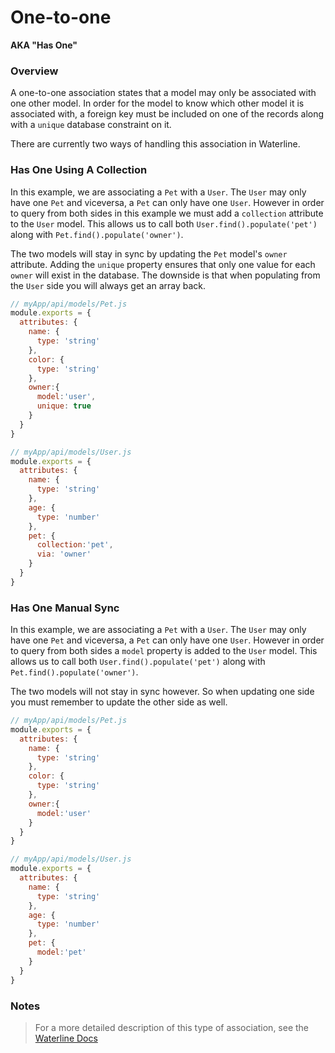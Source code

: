 # One-to-one

**AKA "Has One"**

### Overview

A one-to-one association states that a model may only be associated with one other model. In order
for the model to know which other model it is associated with, a foreign key must be included on one of the
records along with a `unique` database constraint on it.

There are currently two ways of handling this association in Waterline.

### Has One Using A Collection

In this example, we are associating a `Pet` with a `User`. The `User` may only have one `Pet` and viceversa, a `Pet` can only have one `User`. However in order to query from both sides in this example we must add a `collection` attribute to the `User` model. This allows us to call both `User.find().populate('pet')` along with `Pet.find().populate('owner')`.

The two models will stay in sync by updating the `Pet` model's `owner` attribute. Adding the `unique` property ensures that only one value for each `owner` will exist in the database. The downside is that when populating from the `User` side you will always get an array back.

```javascript
// myApp/api/models/Pet.js
module.exports = {
  attributes: {
    name: {
      type: 'string'
    },
    color: {
      type: 'string'
    },
    owner:{
      model:'user',
      unique: true
    }
  }
}
```

```javascript
// myApp/api/models/User.js
module.exports = {
  attributes: {
    name: {
      type: 'string'
    },
    age: {
      type: 'number'
    },
    pet: {
      collection:'pet',
      via: 'owner'
    }
  }
}
```

### Has One Manual Sync

In this example, we are associating a `Pet` with a `User`. The `User` may only have one `Pet` and viceversa, a `Pet` can only have one `User`. However in order to query from both sides a `model` property is added to the `User` model. This allows us to call both `User.find().populate('pet')` along with `Pet.find().populate('owner')`.

The two models will not stay in sync however. So when updating one side you must remember to update the other side as well.

```javascript
// myApp/api/models/Pet.js
module.exports = {
  attributes: {
    name: {
      type: 'string'
    },
    color: {
      type: 'string'
    },
    owner:{
      model:'user'
    }
  }
}
```

```javascript
// myApp/api/models/User.js
module.exports = {
  attributes: {
    name: {
      type: 'string'
    },
    age: {
      type: 'number'
    },
    pet: {
      model:'pet'
    }
  }
}
```


### Notes
> For a more detailed description of this type of association, see the [Waterline Docs](https://github.com/balderdashy/waterline-docs/blob/master/models/associations/one-to-one.md)



<docmeta name="displayName" value="One-to-one">

